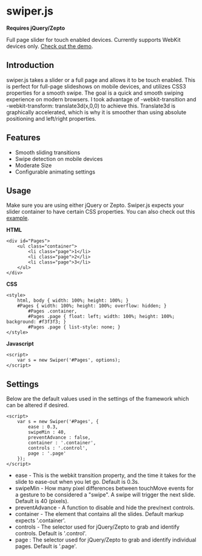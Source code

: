 # swiper.js

**Requires jQuery/Zepto**

Full page slider for touch enabled devices.  Currently supports WebKit devices only.  [Check out the demo](http://dezignhero.github.io/swiper/).

## Introduction

swiper.js takes a slider or a full page and allows it to be touch enabled.  This is perfect for full-page slideshows on mobile devices, and utilizes CSS3 properties for a smooth swipe.  The goal is a quick and smooth swiping experience on modern browsers.  I took advantage of -webkit-transition and -webkit-transform: translate3d(x,0,0) to achieve this.  Translate3d is graphically accelerated, which is why it is smoother than using absolute positioning and left/right properties.

## Features

* Smooth sliding transitions
* Swipe detection on mobile devices
* Moderate Size
* Configurable animating settings

## Usage

Make sure you are using either jQuery or Zepto.  Swiper.js expects your slider container to have certain CSS properties.  You can also check out this [example](http://dezignhero.github.io/swiper/).


**HTML**

	<div id="Pages">
		<ul class="container">
			<li class="page">1</li>
			<li class="page">2</li>
			<li class="page">3</li>
		</ul>
	</div>

**CSS**

	<style>
		html, body { width: 100%; height: 100%; }
		#Pages { width: 100%; height: 100%; overflow: hidden; }
			#Pages .container,
			#Pages .page { float: left; width: 100%; height: 100%; background: #f3f3f3; }
			#Pages .page { list-style: none; }
	</style>

**Javascript**

	<script>
		var s = new Swiper('#Pages', options);
	</script>

## Settings

Below are the default values used in the settings of the framework which can be altered if desired.

	<script>
		var s = new Swiper('#Pages', {
			ease : 0.3,
			swipeMin : 40,
			preventAdvance : false,
			container : '.container',
			controls : '.control',
			page : '.page'
		});
	</script>

* ease - This is the webkit transition property, and the time it takes for the slide to ease-out when you let go.  Default is 0.3s.
* swipeMin - How many pixel differences between touchMove events for a gesture to be considered a "swipe".  A swipe will trigger the next slide.  Default is 40 (pixels).
* preventAdvance - A function to disable and hide the prev/next controls. 
* container - The element that contains all the slides.  Default markup expects '.container'.
* controls - The selector used for jQuery/Zepto to grab and identify controls.  Default is '.control'.
* page : The selector used for jQuery/Zepto to grab and identify individual pages.  Default is '.page'.